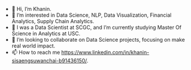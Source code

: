 - 👋 Hi, I’m Khanin.
- 👀 I’m interested in Data Science, NLP, Data Visualization, Financial Analytics, Supply Chain Analytics.
- 🌱 I was a Data Scientist at SCGC, and I’m currently studying Master Of Science in Analytics at USC.
- 💞️ I’m looking to collaborate on Data Science projects, focusing on make real world impact.
- 📫 How to reach me https://www.linkedin.com/in/khanin-sisaengsuwanchai-b91436150/.

<!---
Khaninsi/Khaninsi is a ✨ special ✨ repository because its `README.md` (this file) appears on your GitHub profile.
You can click the Preview link to take a look at your changes.
--->
